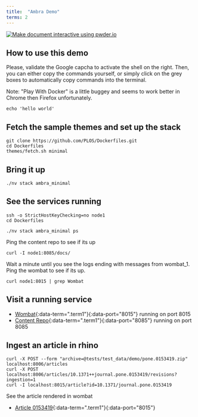 ```yaml
---
title:  "Ambra Demo"
terms: 2
---
```


[//]: # (Note: render this with pwder.io or Play With Docker classroom)

[![Make document interactive using pwder.io](https://img.shields.io/badge/make%20doc%20interactive-with%20pwder.io-orange.svg)](http://pwder.io/?doc=https://github.com/PLOS/Dockerfiles/blob/develop/AmbraPWD.md)

## How to use this demo

Please, validate the Google capcha to activate the shell on the right. Then, you can either copy the commands yourself, or simply click on the grey boxes to automatically copy commands into the terminal.

Note: "Play With Docker" is a little buggey and seems to work better in Chrome then Firefox unfortunately.

```.term1
echo 'hello world'
```

## Fetch the sample themes and set up the stack
```.term1
git clone https://github.com/PLOS/Dockerfiles.git
cd Dockerfiles
themes/fetch.sh minimal
```

## Bring it up
```.term1
./nv stack ambra_minimal
```

## See the services running
```.term2
ssh -o StrictHostKeyChecking=no node1
cd Dockerfiles
```

```.term2
./nv stack ambra_minimal ps
```

Ping the content repo to see if its up
```.term2
curl -I node1:8085/docs/
```

Wait a minute until you see the logs ending with messages from wombat_1.
Ping the wombat to see if its up.
```.term2
curl node1:8015 | grep Wombat
```

## Visit a running service

- [Wombat](/){:data-term=".term1"}{:data-port="8015"} running on port 8015
- [Content Repo](/docs/){:data-term=".term1"}{:data-port="8085"} running on port 8085


## Ingest an article in rhino
```.term2
curl -X POST --form "archive=@tests/test_data/demo/pone.0153419.zip" localhost:8006/articles
curl -X POST localhost:8006/articles/10.1371++journal.pone.0153419/revisions?ingestion=1
curl -I localhost:8015/article?id=10.1371/journal.pone.0153419
```

See the article rendered in wombat
- [Article 0153419](/article?id=10.1371/journal.pone.0153419){:data-term=".term1"}{:data-port="8015"}
